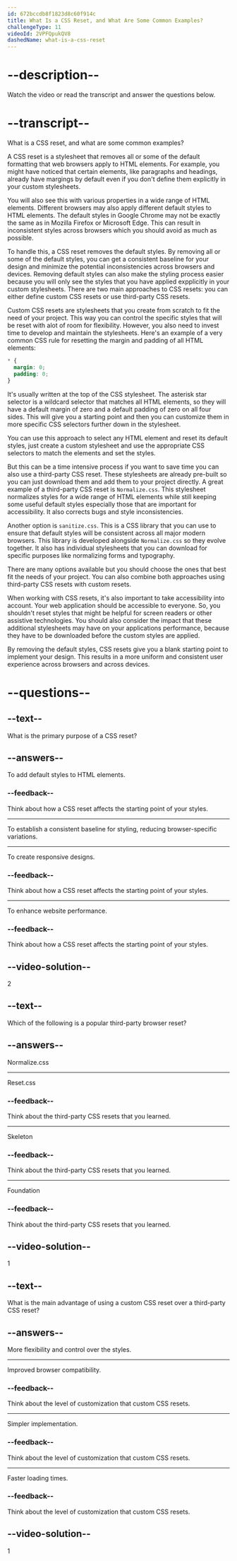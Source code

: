 ```yaml
---
id: 672bccdb8f1823d8c60f914c
title: What Is a CSS Reset, and What Are Some Common Examples?
challengeType: 11
videoId: 2VPFQpukQV8
dashedName: what-is-a-css-reset
---
```


# --description--

Watch the video or read the transcript and answer the questions below.

# --transcript--

What is a CSS reset, and what are some common examples?

A CSS reset is a stylesheet that removes all or some of the default formatting that web browsers apply to HTML elements. For example, you might have noticed that certain elements, like paragraphs and headings, already have margings by default even if you don't define them explicitly in your custom stylesheets. 

You will also see this with various properties in a wide range of HTML elements. Different browsers may also apply different default styles to HTML elements. The default styles in Google Chrome may not be exactly the same as in Mozilla Firefox or Microsoft Edge. This can result in inconsistent styles across browsers which you should avoid as much as possible.

To handle this, a CSS reset removes the default styles. By removing all or some of the default styles, you can get a consistent baseline for your design and minimize the potential inconsistencies across browsers and devices. Removing default styles can also make the styling process easier because you will only see the styles that you have applied expplicitly in your custom stylesheets. There are two main approaches to CSS resets: you can either define custom CSS resets or use third-party CSS resets.

Custom CSS resets are stylesheets that you create from scratch to fit the need of your project. This way you can control the specific styles that will be reset with alot of room for flexibility. However, you also need to invest time to develop and maintain the stylesheets. Here's an example of a very common CSS rule for resetting the margin and padding of all HTML elements:

```css
* {
  margin: 0;
  padding: 0;
}
```

It's usually written at the top of the CSS stylesheet. The asterisk star selector is a wildcard selector that matches all HTML elements, so they will have a default margin of zero and a default padding of zero on all four sides. This will give you a starting point and then you can customize them in more specific CSS selectors further down in the stylesheet.

You can use this approach to select any HTML element and reset its default styles, just create a custom stylesheet and use the appropriate CSS selectors to match the elements and set the styles. 

But this can be a time intensive process if you want to save time you can also use a third-party CSS reset. These stylesheets are already pre-built so you can just download them and add them to your project directly. A great example of a third-party CSS reset is `Normalize.css`. This stylesheet normalizes styles for a wide range of HTML elements  while still keeping some useful default styles especially those that are important for accessibility. It also corrects bugs and style inconsistencies.

Another option is `sanitize.css`. This is a CSS library that you can use to ensure that default styles will be consistent across all major modern browsers. This library is developed alongside `Normalize.css` so they evolve together. It also has individual stylesheets that you can download for specific purposes like normalizing forms and typography.

There are many options available but you should choose the ones that best fit the needs of your project. You can also combine both approaches using third-party CSS resets with custom resets.

When working with CSS resets, it's also important to take accessibility into account. Your web application should be accessible to everyone. So, you shouldn't reset styles that might be helpful for screen readers or other assistive technologies. You should also consider the impact that these additional stylesheets may have on your applications performance, because they have to be downloaded before the custom styles are applied. 

By removing the default styles, CSS resets give you a blank starting point to implement your design. This results in a more uniform and consistent user experience across browsers and across devices.

# --questions--

## --text--

What is the primary purpose of a CSS reset?

## --answers--

To add default styles to HTML elements.

### --feedback--

Think about how a CSS reset affects the starting point of your styles.

---

To establish a consistent baseline for styling, reducing browser-specific variations.

---

To create responsive designs.

### --feedback--

Think about how a CSS reset affects the starting point of your styles.

---

To enhance website performance.

### --feedback--

Think about how a CSS reset affects the starting point of your styles.

## --video-solution--

2

## --text--

Which of the following is a popular third-party browser reset?

## --answers--

Normalize.css

---

Reset.css

### --feedback--

Think about the third-party CSS resets that you learned.

---

Skeleton

### --feedback--

Think about the third-party CSS resets that you learned.

---

Foundation

### --feedback--

Think about the third-party CSS resets that you learned.

## --video-solution--

1

## --text--

What is the main advantage of using a custom CSS reset over a third-party CSS reset?

## --answers--

More flexibility and control over the styles.

---

Improved browser compatibility.

### --feedback--

Think about the level of customization that custom CSS resets.

---

Simpler implementation.

### --feedback--

Think about the level of customization that custom CSS resets.

---

Faster loading times.

### --feedback--

Think about the level of customization that custom CSS resets.

## --video-solution--

1
